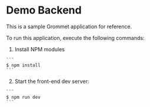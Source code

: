 # Demo Backend

This is a sample Grommet application for reference.

To run this application, execute the following commands:

  1. Install NPM modules

    ```
    $ npm install
    ```

  2. Start the front-end dev server:

    ```
    $ npm run dev
    ```
